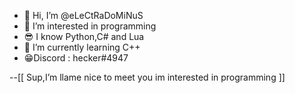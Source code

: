 - 👋 Hi, I’m @eLeCtRaDoMiNuS
- 👀 I’m interested in programming
- 😎 I know Python,C# and Lua
- 🌱 I’m currently learning C++
- 😁Discord : hecker#4947


--[[
Sup,I’m llame nice to meet you im interested in programming
]]
